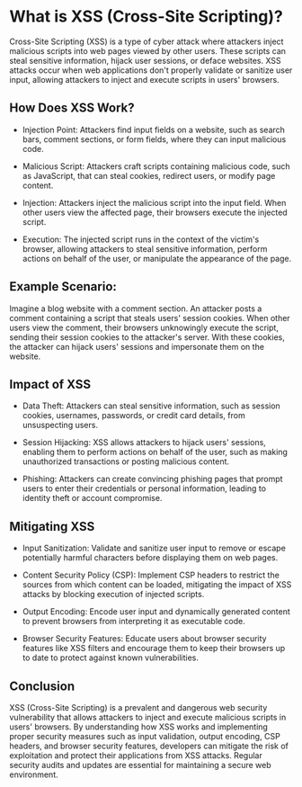 # What is XSS (Cross-Site Scripting)?
Cross-Site Scripting (XSS) is a type of cyber attack where attackers inject malicious scripts into web pages viewed by other users. These scripts can steal sensitive information, hijack user sessions, or deface websites. XSS attacks occur when web applications don't properly validate or sanitize user input, allowing attackers to inject and execute scripts in users' browsers.

## How Does XSS Work?
- Injection Point: Attackers find input fields on a website, such as search bars, comment sections, or form fields, where they can input malicious code.

- Malicious Script: Attackers craft scripts containing malicious code, such as JavaScript, that can steal cookies, redirect users, or modify page content.

- Injection: Attackers inject the malicious script into the input field. When other users view the affected page, their browsers execute the injected script.

- Execution: The injected script runs in the context of the victim's browser, allowing attackers to steal sensitive information, perform actions on behalf of the user, or manipulate the appearance of the page.

## Example Scenario:
Imagine a blog website with a comment section. An attacker posts a comment containing a script that steals users' session cookies. When other users view the comment, their browsers unknowingly execute the script, sending their session cookies to the attacker's server. With these cookies, the attacker can hijack users' sessions and impersonate them on the website.

## Impact of XSS
- Data Theft: Attackers can steal sensitive information, such as session cookies, usernames, passwords, or credit card details, from unsuspecting users.

- Session Hijacking: XSS allows attackers to hijack users' sessions, enabling them to perform actions on behalf of the user, such as making unauthorized transactions or posting malicious content.

- Phishing: Attackers can create convincing phishing pages that prompt users to enter their credentials or personal information, leading to identity theft or account compromise.

## Mitigating XSS
- Input Sanitization: Validate and sanitize user input to remove or escape potentially harmful characters before displaying them on web pages.

- Content Security Policy (CSP): Implement CSP headers to restrict the sources from which content can be loaded, mitigating the impact of XSS attacks by blocking execution of injected scripts.

- Output Encoding: Encode user input and dynamically generated content to prevent browsers from interpreting it as executable code.

- Browser Security Features: Educate users about browser security features like XSS filters and encourage them to keep their browsers up to date to protect against known vulnerabilities.

## Conclusion
XSS (Cross-Site Scripting) is a prevalent and dangerous web security vulnerability that allows attackers to inject and execute malicious scripts in users' browsers. By understanding how XSS works and implementing proper security measures such as input validation, output encoding, CSP headers, and browser security features, developers can mitigate the risk of exploitation and protect their applications from XSS attacks. Regular security audits and updates are essential for maintaining a secure web environment.
